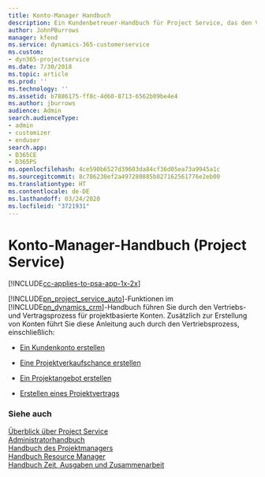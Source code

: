 ```yaml
---
title: Konto-Manager Handbuch
description: Ein Kundenbetreuer-Handbuch für Project Service, das den Verkaufs- und Vertragsprozess für projektbasierte Konten durchgeht.
author: JohnPBurrows
manager: kfend
ms.service: dynamics-365-customerservice
ms.custom:
- dyn365-projectservice
ms.date: 7/30/2018
ms.topic: article
ms.prod: ''
ms.technology: ''
ms.assetid: b7886175-ff8c-4d60-8713-6562b09be4e4
ms.author: jburrows
audience: Admin
search.audienceType:
- admin
- customizer
- enduser
search.app:
- D365CE
- D365PS
ms.openlocfilehash: 4ce590b6527d39603da84cf36d05ea73a9945a1c
ms.sourcegitcommit: 8c786230ef2a497280885b827162561776e2eb00
ms.translationtype: HT
ms.contentlocale: de-DE
ms.lasthandoff: 03/24/2020
ms.locfileid: "3721931"
---
```

# <a name="account-manager-guide-project-service"></a>Konto-Manager-Handbuch (Project Service)

[!INCLUDE[cc-applies-to-psa-app-1x-2x](../includes/cc-applies-to-psa-app-1x-2x.md)]

[!INCLUDE[pn_project_service_auto](../includes/pn-project-service-auto.md)]-Funktionen im [!INCLUDE[pn_dynamics_crm](../includes/pn-dynamics-crm.md)]-Handbuch führen Sie durch den Vertriebs- und Vertragsprozess für projektbasierte Konten. Zusätzlich zur Erstellung von Konten führt Sie diese Anleitung auch durch den Vertriebsprozess, einschließlich:  
  
-   [Ein Kundenkonto erstellen](../project-service/create-customer-account.md)  
  
-   [Eine Projektverkaufschance erstellen](../project-service/create-project-opportunity.md)  
  
-   [Ein Projektangebot erstellen](../project-service/create-project-quote.md)  
  
-   [Erstellen eines Projektvertrags](../project-service/create-project-contract.md)  
  
  
### <a name="see-also"></a>Siehe auch  
 [Überblick über Project Service](../project-service/overview.md)   
 [Administratorhandbuch](../project-service/admin-guide.md)   
 [Handbuch des Projektmanagers](../project-service/project-manager-guide.md)   
 [Handbuch Resource Manager](../project-service/resource-manager-guide.md)   
 [Handbuch Zeit, Ausgaben und Zusammenarbeit](../project-service/time-expense-collaboration-guide.md)
